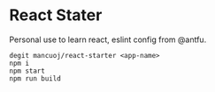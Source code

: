# React Stater

Personal use to learn react, eslint config from @antfu.

```shell
degit mancuoj/react-starter <app-name>
npm i
npm start
npm run build
```

